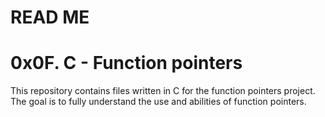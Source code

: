 # READ ME

# 0x0F. C - Function pointers

This repository contains files written in C for the function pointers project.
The goal is to fully understand the use and abilities of function pointers.
